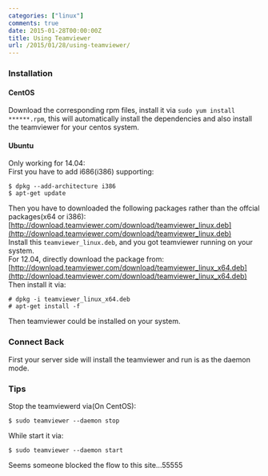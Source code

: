 ```yaml
---
categories: ["linux"]
comments: true
date: 2015-01-28T00:00:00Z
title: Using Teamviewer
url: /2015/01/28/using-teamviewer/
---
```


### Installation
#### CentOS
Download the corresponding rpm files, install it via `sudo yum install ******.rpm`, this will automatically install the dependencies and also install the teamviewer for your centos system.    
#### Ubuntu
Only working for 14.04:     
First you have to add i686(i386) supporting:    

```
$ dpkg --add-architecture i386
$ apt-get update

```
Then you have to downloaded the following packages rather than the offcial packages(x64 or i386):    
[http://download.teamviewer.com/download/teamviewer_linux.deb](http://download.teamviewer.com/download/teamviewer_linux.deb)     
Install this `teamviewer_linux.deb`, and you got teamviewer running on your system.    
For 12.04, directly download the package from:    
[http://download.teamviewer.com/download/teamviewer_linux_x64.deb](http://download.teamviewer.com/download/teamviewer_linux_x64.deb)    
Then install it via:    

```
# dpkg -i teamviewer_linux_x64.deb
# apt-get install -f

```
Then teamviewer could be installed on your system.    
### Connect Back
First your server side will install the teamviewer and run is as the daemon mode.   


### Tips
Stop the teamviewerd via(On CentOS):    

```
$ sudo teamviewer --daemon stop

```
While start it via:    

```
$ sudo teamviewer --daemon start

```

Seems someone blocked the flow to this site...55555
